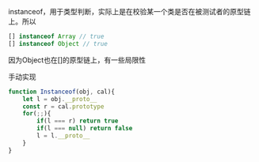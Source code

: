 instanceof，用于类型判断，实际上是在校验某一个类是否在被测试者的原型链上。所以

```javascript
[] instanceof Array // true
[] instanceof Object // true
```

因为Object也在[]的原型链上，有一些局限性

手动实现

```javascript
function Instanceof(obj, cal){
    let l = obj.__proto__
    const r = cal.prototype
    for(;;){
        if(l === r) return true
        if(l === null) return false
        l = l.__proto__
    }
}
```

